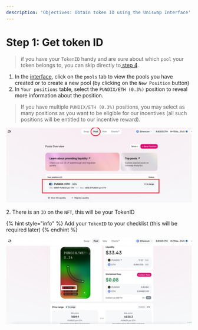 ```yaml
---
description: 'Objectives: Obtain token ID using the Uniswap Interface'
---
```


# Step 1: Get token ID

> if you have your `TokenID` handy and are sure about which `pool` your token belongs to, you can skip directly to[ step 4](nonfungiblepositionmanager-2.md).

1. In the [interface](https://app.uniswap.org/#/pool), click on the `pools` tab to view the pools you have created or to create a new pool (by clicking on the `New Position` button)
2. In `Your positions` table, select the `PUNDIX/ETH (0.3%)` position to reveal more information about the position.

> If you have multiple `PUNDIX/ETH (0.3%)` positions, you may select as many positions as you want to be eligible for our incentives (all such positions will be entitled to our incentive reward).

![](<../.gitbook/assets/Pundix-Weth Uniswap Pool (Prod).jpeg>)

2\. There is an `ID` on the `NFT`, this will be your TokenID

{% hint style="info" %}
Add your `TokenID` to your checklist (this will be required later)
{% endhint %}

![](<../.gitbook/assets/Pundix-Weth Uniswap Pool 2.jpeg>)
